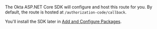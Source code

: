 The Okta ASP.NET Core SDK will configure and host this route for you. By default, the route is hosted at `/authorization-code/callback`.

You'll install the SDK later in [Add and Configure Packages](../-/configure-packages/).
